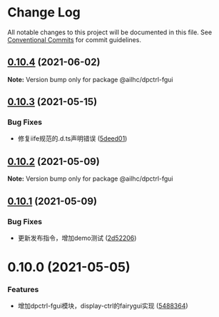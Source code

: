 # Change Log

All notable changes to this project will be documented in this file.
See [Conventional Commits](https://conventionalcommits.org) for commit guidelines.

## [0.10.4](https://github.com/AILHC/EasyGameFrameworkOpen/compare/@ailhc/dpctrl-fgui@0.10.3...@ailhc/dpctrl-fgui@0.10.4) (2021-06-02)

**Note:** Version bump only for package @ailhc/dpctrl-fgui





## [0.10.3](https://github.com/AILHC/EasyGameFrameworkOpen/compare/@ailhc/dpctrl-fgui@0.10.2...@ailhc/dpctrl-fgui@0.10.3) (2021-05-15)


### Bug Fixes

* 修复iife规范的.d.ts声明错误 ([5deed01](https://github.com/AILHC/EasyGameFrameworkOpen/commit/5deed01795ca4abab2bbafbb7b55664d4d23be8f))





## [0.10.2](https://github.com/AILHC/EasyGameFrameworkOpen/compare/@ailhc/dpctrl-fgui@0.10.1...@ailhc/dpctrl-fgui@0.10.2) (2021-05-09)

**Note:** Version bump only for package @ailhc/dpctrl-fgui





## [0.10.1](https://github.com/AILHC/EasyGameFrameworkOpen/compare/@ailhc/dpctrl-fgui@0.10.0...@ailhc/dpctrl-fgui@0.10.1) (2021-05-09)


### Bug Fixes

* 更新发布指令，增加demo测试 ([2d52206](https://github.com/AILHC/EasyGameFrameworkOpen/commit/2d5220630402ef4dd2079acb753e2c6ecd9301f0))





# 0.10.0 (2021-05-05)


### Features

* 增加dpctrl-fgui模块，display-ctrl的fairygui实现 ([5488364](https://github.com/AILHC/EasyGameFrameworkOpen/commit/548836485d02c944b18f7b4a8307d4acbb05882d))
